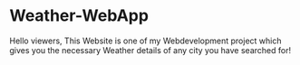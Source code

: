 # Weather-WebApp
Hello viewers, 
This Website is one of my Webdevelopment project which gives you the necessary Weather details of any city you have searched for!

